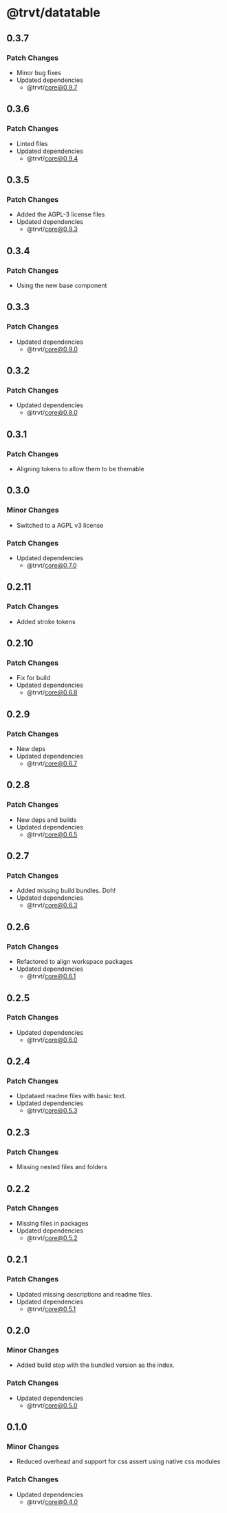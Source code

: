 # @trvt/datatable

## 0.3.7

### Patch Changes

- Minor bug fixes
- Updated dependencies
  - @trvt/core@0.9.7

## 0.3.6

### Patch Changes

- Linted files
- Updated dependencies
  - @trvt/core@0.9.4

## 0.3.5

### Patch Changes

- Added the AGPL-3 license files
- Updated dependencies
  - @trvt/core@0.9.3

## 0.3.4

### Patch Changes

- Using the new base component

## 0.3.3

### Patch Changes

- Updated dependencies
  - @trvt/core@0.9.0

## 0.3.2

### Patch Changes

- Updated dependencies
  - @trvt/core@0.8.0

## 0.3.1

### Patch Changes

- Aligning tokens to allow them to be themable

## 0.3.0

### Minor Changes

- Switched to a AGPL v3 license

### Patch Changes

- Updated dependencies
  - @trvt/core@0.7.0

## 0.2.11

### Patch Changes

- Added stroke tokens

## 0.2.10

### Patch Changes

- Fix for build
- Updated dependencies
  - @trvt/core@0.6.8

## 0.2.9

### Patch Changes

- New deps
- Updated dependencies
  - @trvt/core@0.6.7

## 0.2.8

### Patch Changes

- New deps and builds
- Updated dependencies
  - @trvt/core@0.6.5

## 0.2.7

### Patch Changes

- Added missing build bundles. Doh!
- Updated dependencies
  - @trvt/core@0.6.3

## 0.2.6

### Patch Changes

- Refactored to align workspace packages
- Updated dependencies
  - @trvt/core@0.6.1

## 0.2.5

### Patch Changes

- Updated dependencies
  - @trvt/core@0.6.0

## 0.2.4

### Patch Changes

- Updataed readme files with basic text.
- Updated dependencies
  - @trvt/core@0.5.3

## 0.2.3

### Patch Changes

- Missing nested files and folders

## 0.2.2

### Patch Changes

- Missing files in packages
- Updated dependencies
  - @trvt/core@0.5.2

## 0.2.1

### Patch Changes

- Updated missing descriptions and readme files.
- Updated dependencies
  - @trvt/core@0.5.1

## 0.2.0

### Minor Changes

- Added build step with the bundled version as the index.

### Patch Changes

- Updated dependencies
  - @trvt/core@0.5.0

## 0.1.0

### Minor Changes

- Reduced overhead and support for css assert using native css modules

### Patch Changes

- Updated dependencies
  - @trvt/core@0.4.0
